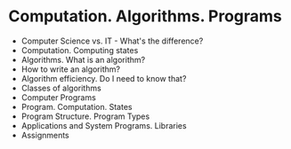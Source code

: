 # Computation. Algorithms. Programs

* Computer Science vs. IT - What's the difference?
* Computation. Computing states
* Algorithms. What is an algorithm?
* How to write an algorithm?
* Algorithm efficiency. Do I need to know that?
* Classes of algorithms
* Computer Programs
* Program. Computation. States
* Program Structure. Program Types
* Applications and System Programs. Libraries
* Assignments
